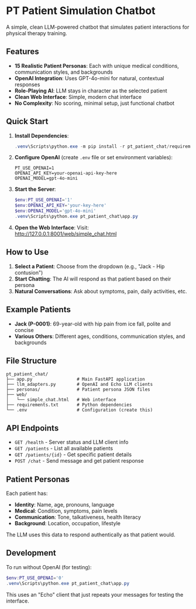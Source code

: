 
# PT Patient Simulation Chatbot

A simple, clean LLM-powered chatbot that simulates patient interactions for physical therapy training.

## Features

- **15 Realistic Patient Personas**: Each with unique medical conditions, communication styles, and backgrounds
- **OpenAI Integration**: Uses GPT-4o-mini for natural, contextual responses
- **Role-Playing AI**: LLM stays in character as the selected patient
- **Clean Web Interface**: Simple, modern chat interface
- **No Complexity**: No scoring, minimal setup, just functional chatbot

## Quick Start

1. **Install Dependencies**:
   ```powershell
   .venv\Scripts\python.exe -m pip install -r pt_patient_chat/requirements.txt
   ```

2. **Configure OpenAI** (create `.env` file or set environment variables):
   ```
   PT_USE_OPENAI=1
   OPENAI_API_KEY=your-openai-api-key-here
   OPENAI_MODEL=gpt-4o-mini
   ```

3. **Start the Server**:
   ```powershell
   $env:PT_USE_OPENAI='1'
   $env:OPENAI_API_KEY='your-key-here' 
   $env:OPENAI_MODEL='gpt-4o-mini'
   .venv\Scripts\python.exe pt_patient_chat\app.py
   ```

4. **Open the Web Interface**:
   Visit: http://127.0.0.1:8001/web/simple_chat.html

## How to Use

1. **Select a Patient**: Choose from the dropdown (e.g., "Jack - Hip contusion")
2. **Start Chatting**: The AI will respond as that patient based on their persona
3. **Natural Conversations**: Ask about symptoms, pain, daily activities, etc.

## Example Patients

- **Jack (P-0001)**: 69-year-old with hip pain from ice fall, polite and concise
- **Various Others**: Different ages, conditions, communication styles, and backgrounds

## File Structure

```
pt_patient_chat/
├── app.py                 # Main FastAPI application
├── llm_adapters.py        # OpenAI and Echo LLM clients
├── personas/              # Patient persona JSON files
├── web/
│   └── simple_chat.html   # Web interface
├── requirements.txt       # Python dependencies
└── .env                   # Configuration (create this)
```

## API Endpoints

- `GET /health` - Server status and LLM client info
- `GET /patients` - List all available patients
- `GET /patients/{id}` - Get specific patient details  
- `POST /chat` - Send message and get patient response

## Patient Personas

Each patient has:
- **Identity**: Name, age, pronouns, language
- **Medical**: Condition, symptoms, pain levels
- **Communication**: Tone, talkativeness, health literacy
- **Background**: Location, occupation, lifestyle

The LLM uses this data to respond authentically as that patient would.

## Development

To run without OpenAI (for testing):
```powershell
$env:PT_USE_OPENAI='0'
.venv\Scripts\python.exe pt_patient_chat\app.py
```

This uses an "Echo" client that just repeats your messages for testing the interface.
